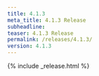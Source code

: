 ```yaml
---
title: 4.1.3
meta_title: 4.1.3 Release
subheadline: 
teaser: 4.1.3 Release
permalink: /releases/4.1.3/
version: 4.1.3
---
```


{% include _release.html %}

